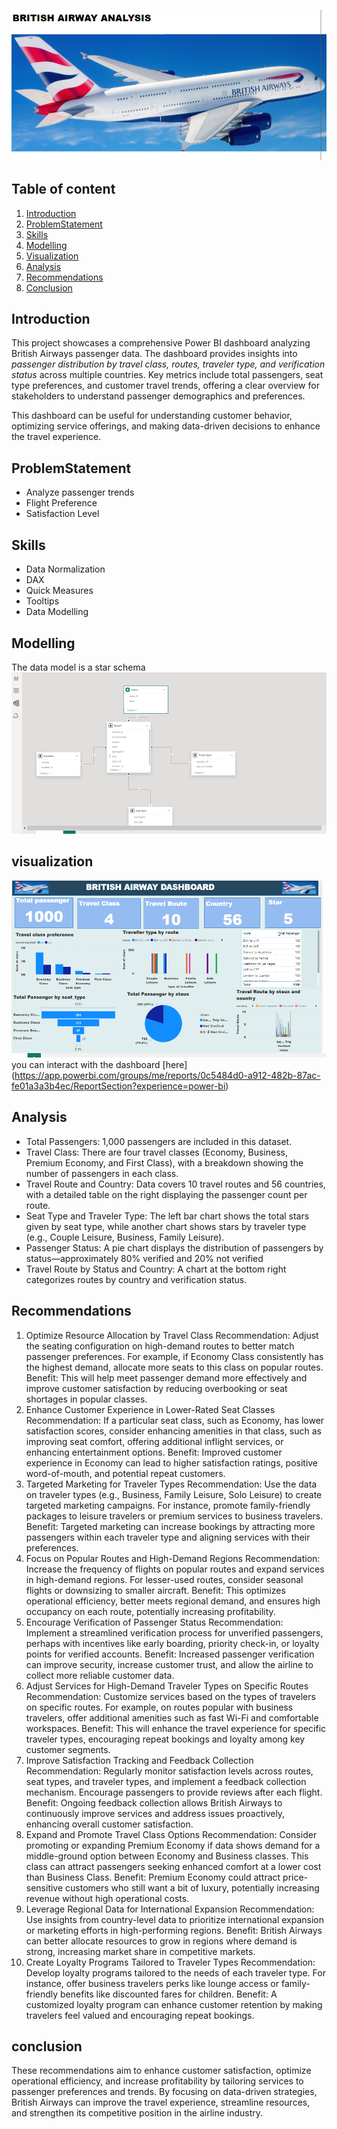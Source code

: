
![Introduction image](https://github.com/Boluyimika/British-Airway-Analysis/blob/main/introduction.png)
---
## Table of content
1. [Introduction](#Introduction)
2. [ProblemStatement](#ProblemStatement)
3. [Skills](#Skills)
4. [Modelling](#Modelling)
5. [Visualization](#Visualization)
6. [Analysis](#Analysis)
7. [Recommendations](#Recommendations)
8. [Conclusion](#Conclusion)


## Introduction
This project showcases a comprehensive Power BI dashboard analyzing British Airways passenger data. The dashboard provides insights into *passenger distribution by travel class, routes, traveler type, and verification status* across multiple countries. Key metrics include total passengers, seat type preferences, and customer travel trends, offering a clear overview for stakeholders to understand passenger demographics and preferences.

This dashboard can be useful for understanding customer behavior, optimizing service offerings, and making data-driven decisions to enhance the travel experience.

## ProblemStatement
- Analyze passenger trends
- Flight Preference
- Satisfaction Level

## Skills
- Data Normalization 
- DAX
- Quick Measures
- Tooltips
- Data Modelling

## Modelling 
The data model is a star schema
![]( https://github.com/Boluyimika/British-Airway-Analysis/blob/main/Datamodel.png)

## visualization
![](https://github.com/Boluyimika/British-Airway-Analysis/blob/main/British%20airway%20dashboard%20image.png)
you can interact with the dashboard [here] (https://app.powerbi.com/groups/me/reports/0c5484d0-a912-482b-87ac-fe01a3a3b4ec/ReportSection?experience=power-bi)
## Analysis
- Total Passengers: 1,000 passengers are included in this dataset.
- Travel Class: There are four travel classes (Economy, Business, Premium Economy, and First Class), with a breakdown showing the number of passengers in each class.
- Travel Route and Country: Data covers 10 travel routes and 56 countries, with a detailed table on the right displaying the passenger count per route.
- Seat Type and Traveler Type: The left bar chart shows the total stars given by seat type, while another chart shows stars by traveler type (e.g., Couple Leisure, Business, Family Leisure).
- Passenger Status: A pie chart displays the distribution of passengers by status—approximately 80% verified and 20% not verified
- Travel Route by Status and Country: A chart at the bottom right categorizes routes by country and verification status.


## Recommendations
1. Optimize Resource Allocation by Travel Class
Recommendation: Adjust the seating configuration on high-demand routes to better match passenger preferences. For example, if Economy Class consistently has the highest demand, allocate more seats to this class on popular routes.
Benefit: This will help meet passenger demand more effectively and improve customer satisfaction by reducing overbooking or seat shortages in popular classes.
2. Enhance Customer Experience in Lower-Rated Seat Classes
Recommendation: If a particular seat class, such as Economy, has lower satisfaction scores, consider enhancing amenities in that class, such as improving seat comfort, offering additional inflight services, or enhancing entertainment options.
Benefit: Improved customer experience in Economy can lead to higher satisfaction ratings, positive word-of-mouth, and potential repeat customers.
3. Targeted Marketing for Traveler Types
Recommendation: Use the data on traveler types (e.g., Business, Family Leisure, Solo Leisure) to create targeted marketing campaigns. For instance, promote family-friendly packages to leisure travelers or premium services to business travelers.
Benefit: Targeted marketing can increase bookings by attracting more passengers within each traveler type and aligning services with their preferences.
4. Focus on Popular Routes and High-Demand Regions
Recommendation: Increase the frequency of flights on popular routes and expand services in high-demand regions. For lesser-used routes, consider seasonal flights or downsizing to smaller aircraft.
Benefit: This optimizes operational efficiency, better meets regional demand, and ensures high occupancy on each route, potentially increasing profitability.
5. Encourage Verification of Passenger Status
Recommendation: Implement a streamlined verification process for unverified passengers, perhaps with incentives like early boarding, priority check-in, or loyalty points for verified accounts.
Benefit: Increased passenger verification can improve security, increase customer trust, and allow the airline to collect more reliable customer data.
6. Adjust Services for High-Demand Traveler Types on Specific Routes
Recommendation: Customize services based on the types of travelers on specific routes. For example, on routes popular with business travelers, offer additional amenities such as fast Wi-Fi and comfortable workspaces.
Benefit: This will enhance the travel experience for specific traveler types, encouraging repeat bookings and loyalty among key customer segments.
7. Improve Satisfaction Tracking and Feedback Collection
Recommendation: Regularly monitor satisfaction levels across routes, seat types, and traveler types, and implement a feedback collection mechanism. Encourage passengers to provide reviews after each flight.
Benefit: Ongoing feedback collection allows British Airways to continuously improve services and address issues proactively, enhancing overall customer satisfaction.
8. Expand and Promote Travel Class Options
Recommendation: Consider promoting or expanding Premium Economy if data shows demand for a middle-ground option between Economy and Business classes. This class can attract passengers seeking enhanced comfort at a lower cost than Business Class.
Benefit: Premium Economy could attract price-sensitive customers who still want a bit of luxury, potentially increasing revenue without high operational costs.
9. Leverage Regional Data for International Expansion
Recommendation: Use insights from country-level data to prioritize international expansion or marketing efforts in high-performing regions.
Benefit: British Airways can better allocate resources to grow in regions where demand is strong, increasing market share in competitive markets.
10. Create Loyalty Programs Tailored to Traveler Types
Recommendation: Develop loyalty programs tailored to the needs of each traveler type. For instance, offer business travelers perks like lounge access or family-friendly benefits like discounted fares for children.
Benefit: A customized loyalty program can enhance customer retention by making travelers feel valued and encouraging repeat bookings.

## conclusion
These recommendations aim to enhance customer satisfaction, optimize operational efficiency, and increase profitability by tailoring services to passenger preferences and trends. By focusing on data-driven strategies, British Airways can improve the travel experience, streamline resources, and strengthen its competitive position in the airline industry.
